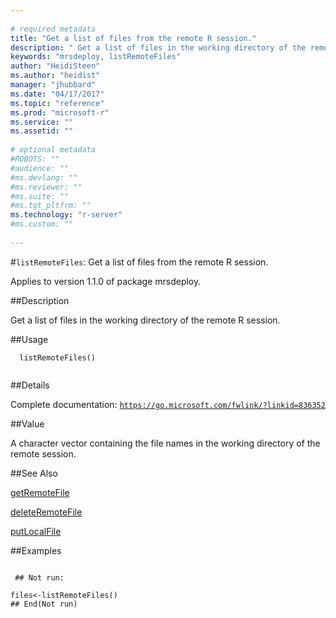 ```yaml
--- 
 
# required metadata 
title: "Get a list of files from the remote R session." 
description: " Get a list of files in the working directory of the remote R session. " 
keywords: "mrsdeploy, listRemoteFiles" 
author: "HeidiSteen"
ms.author: "heidist" 
manager: "jhubbard" 
ms.date: "04/17/2017" 
ms.topic: "reference" 
ms.prod: "microsoft-r" 
ms.service: "" 
ms.assetid: "" 
 
# optional metadata 
#ROBOTS: "" 
#audience: "" 
#ms.devlang: "" 
#ms.reviewer: "" 
#ms.suite: "" 
#ms.tgt_pltfrm: "" 
ms.technology: "r-server" 
#ms.custom: "" 
 
--- 
```

 
 
 
 
 #`listRemoteFiles`: Get a list of files from the remote R session.

 Applies to version 1.1.0 of package mrsdeploy.
 
 ##Description
 
Get a list of files in the working directory of the remote R session.
 
 
 ##Usage

```   
  listRemoteFiles()
 
```
 
 ##Details
 
Complete documentation: [`https://go.microsoft.com/fwlink/?linkid=836352`](https://go.microsoft.com/fwlink/?linkid=836352)

 
 
 ##Value
 
A character vector containing the file names in the working directory of the remote session.
 
 ##See Also
 
[getRemoteFile](getremotefile.md)

[deleteRemoteFile](deleteremotefile.md)

[putLocalFile](putlocalfile.md)
   
 ##Examples

 ```
   
  ## Not run:
 
files<-listRemoteFiles()
 ## End(Not run) 
  
 
```
 
 
